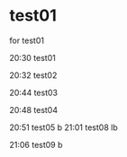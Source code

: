 # test01
for test01

20:30  test01

20:32  test02

20:44  test03

20:48  test04

20:51  test05 b
21:01  test08 lb

21:06  test09  b

